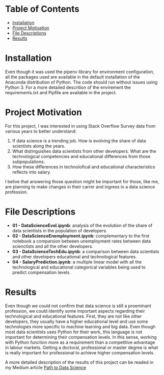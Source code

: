 # Table of Contents

  - [Installation](#Installation)  
  - [Project Motivation](#Project-Motivation)
  - [File Descriptions](#File-Descriptions)
  - [Results](#Results)

# Installation

Even though it was used the pipenv library for environment configuration, all the packages used are available in the default installation of the Anaconda distribution of Python. The code should run without issues using Python 3. For a more detailed descrition of the envirement the requirements.txt and Pipfile are available in the project.

# Project Motivation

For this project, I was interested in using Stack Overflow Survey data from various years to better understand:

  1. If data science is a trending job. How is evolving the share of data scientists along the years.
  2. What distinguishes data scientists from other developers. What are the technological competencies and educational differences from those subpopulations.
  3. How these differences in technolofical and educational characteristics reflects into salary.
  
I belive that answering those question might be important for those, like me, are planning to make changes in their carrer and ingress in a data science profession.


# File Descriptions

  - **01 - DataScienceEvol.ipynb**: analysis of the evolution of the share of data scientists in the population of developers. 
  - **02 - DataScienceEnemployment.ipynb**: complementary to the first notebook a comparsion between unemployment rates between data scienctists and all the other developers.
  - **03 - DataScienceTechEdu.ipynb**: a comparison between data scientists and other developers educational and technological features.
  - **04 - SalaryPrediction.ipynb**: a multiple linear model with all the technological and educational categorical variables being used to predict compensation levels.

# Results

Even though we could not confirm that data science is still a proeminant profession, we could identify some important aspects regarding their technological and educational features. First, they are not like other developers, they usually have a higher educational level and use some technologies more specific to machine learning and big data. Even though most data scientists uses Python for their work, this language is not important for determining their compensation levels. In this sense, working with Python function more as a requirement than a competitive advantage in labour markets. Getting a doctoral, professional or master degree is what is really important for professional to achieve higher compensation levels.

A more detailed description of the results of this project can be readed in my Medium article [Path to Data Science](https://leonardo-fmr.medium.com/path-to-data-science-84dad09404ab)